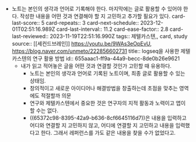 - 노트는 본인의 생각과 언어로 기록해야 한다. 마지막에는 글로 활용할 수 있어야 한다. 작성한 내용을 어떤 것과 연결해야 할 지 고민하고 추가할 필요가 있다.
  card-last-score:: 5
  card-repeats:: 3
  card-next-schedule:: 2023-12-01T02:51:16.989Z
  card-last-interval:: 11.2
  card-ease-factor:: 2.8
  card-last-reviewed:: 2023-11-19T22:51:16.990Z
  tags:: 제텔카스텐,, card, study
  source:: [[세컨드브레인]] https://youtu.be/9WAs3eOpEvU, https://blog.naver.com/unmeto/222856602731
  title:: logseq을 사용한 제텔카스텐의 연구 활용 방법
  id:: 655aaac1-ff9a-44a9-becc-8de0b26e9621
  * 내가 읽고 적어놓은 글을 어떤 것과 연결할 것인가 고민할 때 유용하다.
	- 노트는 본인의 생각과 언어로 기록된 노트이며, 최종 글로 활용할 수 있는 상태임.
	- 창의적이고 새로운 아이디어나 해결방법을 창출하는데 초점을 맞추는 영역에도 적절할까 의문
	- 연구와 제텔카스텐에서 중요한 것은 연구자의 지적 활동과 노력이고 앱이 할 수는 없다.
	- ((65372c98-8395-42a9-b636-8cf6645116d7))은 내용을 입력하고 어디와 연결할 지 고민하지 않고, 어디에 연결할 지 고민하고 내용을 입력했다고 한다. 그래서 레퍼런스를 가도 같은 내용을 찾을 수가 없었다고.
